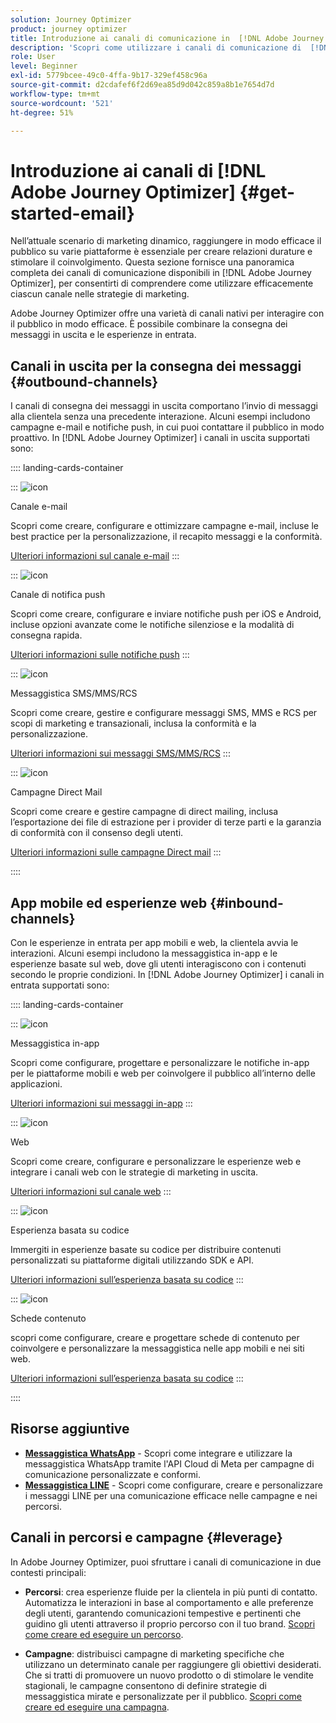 ```yaml
---
solution: Journey Optimizer
product: journey optimizer
title: Introduzione ai canali di comunicazione in  [!DNL Adobe Journey Optimizer]
description: 'Scopri come utilizzare i canali di comunicazione di  [!DNL Adobe Journey Optimizer] '
role: User
level: Beginner
exl-id: 5779bcee-49c0-4ffa-9b17-329ef458c96a
source-git-commit: d2cdafef6f2d69ea85d9d042c859a8b1e7654d7d
workflow-type: tm+mt
source-wordcount: '521'
ht-degree: 51%

---
```



# Introduzione ai canali di [!DNL Adobe Journey Optimizer] {#get-started-email}

Nell’attuale scenario di marketing dinamico, raggiungere in modo efficace il pubblico su varie piattaforme è essenziale per creare relazioni durature e stimolare il coinvolgimento. Questa sezione fornisce una panoramica completa dei canali di comunicazione disponibili in [!DNL Adobe Journey Optimizer], per consentirti di comprendere come utilizzare efficacemente ciascun canale nelle strategie di marketing.

Adobe Journey Optimizer offre una varietà di canali nativi per interagire con il pubblico in modo efficace. È possibile combinare la consegna dei messaggi in uscita e le esperienze in entrata.

## Canali in uscita per la consegna dei messaggi {#outbound-channels}

I canali di consegna dei messaggi in uscita comportano l’invio di messaggi alla clientela senza una precedente interazione. Alcuni esempi includono campagne e-mail e notifiche push, in cui puoi contattare il pubblico in modo proattivo. In [!DNL Adobe Journey Optimizer] i canali in uscita supportati sono:

:::: landing-cards-container

:::
![icon](https://cdn.experienceleague.adobe.com/icons/envelope.svg?lang=it)

Canale e-mail

Scopri come creare, configurare e ottimizzare campagne e-mail, incluse le best practice per la personalizzazione, il recapito messaggi e la conformità.

[Ulteriori informazioni sul canale e-mail](../../rp_landing_pages/email-landing-page.md)
:::

:::
![icon](https://cdn.experienceleague.adobe.com/icons/bell.svg?lang=it)

Canale di notifica push

Scopri come creare, configurare e inviare notifiche push per iOS e Android, incluse opzioni avanzate come le notifiche silenziose e la modalità di consegna rapida.

[Ulteriori informazioni sulle notifiche push](../../rp_landing_pages/push-landing-page.md)
:::

:::
![icon](https://cdn.experienceleague.adobe.com/icons/comment-dots.svg?lang=it)

Messaggistica SMS/MMS/RCS

Scopri come creare, gestire e configurare messaggi SMS, MMS e RCS per scopi di marketing e transazionali, inclusa la conformità e la personalizzazione.

[Ulteriori informazioni sui messaggi SMS/MMS/RCS](../../rp_landing_pages/sms-landing-page.md)
:::

:::
![icon](https://cdn.experienceleague.adobe.com/icons/mail-bulk.svg?lang=it)

Campagne Direct Mail

Scopri come creare e gestire campagne di direct mailing, inclusa l’esportazione dei file di estrazione per i provider di terze parti e la garanzia di conformità con il consenso degli utenti.

[Ulteriori informazioni sulle campagne Direct mail](../../rp_landing_pages/direct-mail-landing-page.md)
:::

::::

## App mobile ed esperienze web {#inbound-channels}

Con le esperienze in entrata per app mobili e web, la clientela avvia le interazioni. Alcuni esempi includono la messaggistica in-app e le esperienze basate sul web, dove gli utenti interagiscono con i contenuti secondo le proprie condizioni. In [!DNL Adobe Journey Optimizer] i canali in entrata supportati sono:

:::: landing-cards-container

:::
![icon](https://cdn.experienceleague.adobe.com/icons/mobile.svg?lang=it)

Messaggistica in-app

Scopri come configurare, progettare e personalizzare le notifiche in-app per le piattaforme mobili e web per coinvolgere il pubblico all’interno delle applicazioni.

[Ulteriori informazioni sui messaggi in-app](../../rp_landing_pages/in-app-landing-page.md)
:::

:::
![icon](https://cdn.experienceleague.adobe.com/icons/globe.svg?lang=it)

Web

Scopri come creare, configurare e personalizzare le esperienze web e integrare i canali web con le strategie di marketing in uscita.

[Ulteriori informazioni sul canale web](../../rp_landing_pages/web-landing-page.md)
:::

:::
![icon](https://cdn.experienceleague.adobe.com/icons/code.svg?lang=it)

Esperienza basata su codice

Immergiti in esperienze basate su codice per distribuire contenuti personalizzati su piattaforme digitali utilizzando SDK e API.

[Ulteriori informazioni sull’esperienza basata su codice](../../rp_landing_pages/code-based-experience-landing-page.md)
:::

:::
![icon](https://cdn.experienceleague.adobe.com/icons/id-card.svg?lang=it)

Schede contenuto

scopri come configurare, creare e progettare schede di contenuto per coinvolgere e personalizzare la messaggistica nelle app mobili e nei siti web.

[Ulteriori informazioni sull’esperienza basata su codice](../../rp_landing_pages/content-card-landing-page.md)
:::

::::


## Risorse aggiuntive

- **[Messaggistica WhatsApp](../../rp_landing_pages/whatsapp-landing-page.md)** - Scopri come integrare e utilizzare la messaggistica WhatsApp tramite l&#39;API Cloud di Meta per campagne di comunicazione personalizzate e conformi.
- **[Messaggistica LINE](../../rp_landing_pages/line-landing-page.md)** - Scopri come configurare, creare e personalizzare i messaggi LINE per una comunicazione efficace nelle campagne e nei percorsi.

## Canali in percorsi e campagne {#leverage}

In Adobe Journey Optimizer, puoi sfruttare i canali di comunicazione in due contesti principali:

- **Percorsi**: crea esperienze fluide per la clientela in più punti di contatto. Automatizza le interazioni in base al comportamento e alle preferenze degli utenti, garantendo comunicazioni tempestive e pertinenti che guidino gli utenti attraverso il proprio percorso con il tuo brand. [Scopri come creare ed eseguire un percorso](../building-journeys/journey-gs.md).

- **Campagne**: distribuisci campagne di marketing specifiche che utilizzano un determinato canale per raggiungere gli obiettivi desiderati. Che si tratti di promuovere un nuovo prodotto o di stimolare le vendite stagionali, le campagne consentono di definire strategie di messaggistica mirate e personalizzate per il pubblico. [Scopri come creare ed eseguire una campagna](../campaigns/get-started-with-campaigns.md).
